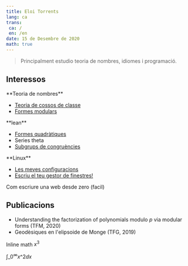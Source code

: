 ```yaml
---
title: Eloi Torrents
lang: ca
trans:
 ca: /
 en: /en
date: 15 de Desembre de 2020
math: true
---
```

> Principalment estudio teoria de nombres, idiomes i programació.

## Interessos

<div class="square-group">
<div>
**Teoria de nombres**

- [Teoria de cossos de classe](teoria_de_nombres/teoria_de_cossos_de_classe)
- [Formes modulars](formes_modulars.html)
</div>
<div>
**lean**

- [Formes quadràtiques](lean/formes_quadratiques.html)
- Series theta
- [Subgrups de congruències](https://github.com/Eloitor/Modular-forms-in-Lean/tree/master/src/CongruenceSubgroups)
</div>
<div>
**Linux**

- [Les meves configuracions](https://github.com/Eloitor/dotfiles)
- [Escriu el teu gestor de finestres!](linux/gestor_de_finestres)
</div>
</div>

Com escriure una web desde zero (facil)

## Publicacions

- Understanding the factorization of polynomials modulo $p$ via modular forms (TFM, 2020)
- Geodèsiques en l'elipsoide de Monge (TFG, 2019)

Inline math $x^3$

$\int\_0^\infty x\^2 dx$

<!-- ## Links interessants

Explicació de productes tensorials: -->


